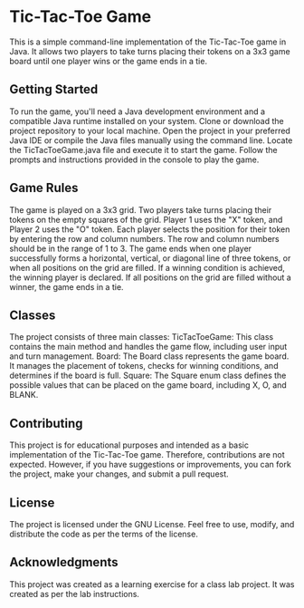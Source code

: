 # Tic-Tac-Toe Game
This is a simple command-line implementation of the Tic-Tac-Toe game in Java. It allows two players to take turns placing their tokens on a 3x3 game board until one player wins or the game ends in a tie.

## Getting Started
To run the game, you'll need a Java development environment and a compatible Java runtime installed on your system.
Clone or download the project repository to your local machine.
Open the project in your preferred Java IDE or compile the Java files manually using the command line.
Locate the TicTacToeGame.java file and execute it to start the game.
Follow the prompts and instructions provided in the console to play the game.

## Game Rules
The game is played on a 3x3 grid.
Two players take turns placing their tokens on the empty squares of the grid.
Player 1 uses the "X" token, and Player 2 uses the "O" token.
Each player selects the position for their token by entering the row and column numbers.
The row and column numbers should be in the range of 1 to 3.
The game ends when one player successfully forms a horizontal, vertical, or diagonal line of three tokens, or when all positions on the grid are filled.
If a winning condition is achieved, the winning player is declared.
If all positions on the grid are filled without a winner, the game ends in a tie.

## Classes
The project consists of three main classes:
TicTacToeGame: This class contains the main method and handles the game flow, including user input and turn management.
Board: The Board class represents the game board. It manages the placement of tokens, checks for winning conditions, and determines if the board is full.
Square: The Square enum class defines the possible values that can be placed on the game board, including X, O, and BLANK.

## Contributing
This project is for educational purposes and intended as a basic implementation of the Tic-Tac-Toe game. Therefore, contributions are not expected. However, if you have suggestions or improvements, you can fork the project, make your changes, and submit a pull request.

## License
The project is licensed under the GNU License. Feel free to use, modify, and distribute the code as per the terms of the license.

## Acknowledgments
This project was created as a learning exercise for a class lab project. It was created as per the lab instructions.
